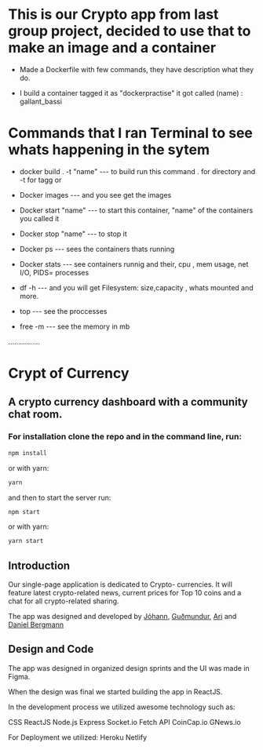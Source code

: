 # This is our Crypto app from last group project, decided to use that to make an image and a container

* Made a Dockerfile with few commands, they have description what they do.

* I build a container  tagged it as "dockerpractise" it got called (name) : gallant_bassi 



# Commands that I ran Terminal to see whats happening in the sytem

* docker build . -t "name"          --- to build run this command . for directory and -t for tagg or 
* Docker images                     --- and you see get the images 
* Docker start "name"               --- to start this container, "name" of the containers you called it
* Docker stop "name"                --- to stop it
* Docker ps                         --- sees the containers thats running

* Docker stats                      --- see containers runnig and their, cpu , mem usage, net I/O, PIDS= processes

* df -h                             --- and you will get Filesystem: size,capacity , whats mounted and more.
* top                               --- see the proccesses
* free -m                           --- see the memory in mb





................











# Crypt of Currency
## A crypto currency dashboard with a community chat room. 

### For installation clone the repo and in the command line, run:

 ```bash
 npm install
 ```

 or with yarn:

  ```bash
 yarn
 ```

 and then to start the server run: 

 ```bash
 npm start
 ```

 or with yarn:

  ```bash
 yarn start
 ```

 ## Introduction

 Our single-page application is dedicated to Crypto- currencies. It will feature latest crypto-related news, current prices for Top 10 coins and a chat for all crypto-related sharing. 

 The app was designed and developed by [Jóhann](https://github.com/johannTor), [Guðmundur](https://github.com/gvestmann), [Ari](https://github.com/Aridaniel) and [Daniel Bergmann](https://github.com/daniel-bergmann) 

 ## Design and Code

 The app was designed in organized design sprints and the UI was made in Figma.

 When the design was final we started building the app in ReactJS.

 In the development process we utilized awesome technology such as:
 
 CSS
 ReactJS
 Node.js
 Express
 Socket.io
 Fetch API
 CoinCap.io
 GNews.io

 For Deployment we utilized:
 Heroku
 Netlify
 

 








